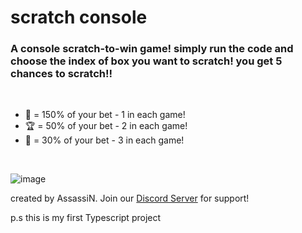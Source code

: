 # scratch console

### A console scratch-to-win game! simply run the code and choose the index of box you want to scratch! you get 5 chances to scratch!!

<br>

- 💎 = 150% of your bet - 1 in each game!
- 🏆 = 50% of your bet - 2 in each game!
- 🎀 = 30% of your bet - 3 in each game!

<br>

![image](https://i.imgur.com/oFe4Psr_d.webp?maxwidth=760&fidelity=grand)

created by AssassiN. Join our [Discord Server](https://discord.gg/5PkRRer4pR) for support! 

p.s this is my first Typescript project